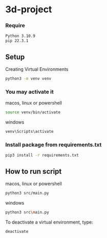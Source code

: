 # 3d-project

### Require
```bash
Python 3.10.9
pip 22.3.1
```

## Setup
Creating Virtual Environments
```bash
python3 -m venv venv
```

### You may activate it 
macos, linux or powershell
```bash
source venv/bin/activate
```

windows
```bash
venv\Scripts\activate
```

### Install package from requirements.txt
```bash
pip3 install -r requirements.txt
```

## How to run script
macos, linux or powershell
```bash
python3 src/main.py
```

windows
```bash
python3 src\main.py
```

To deactivate a virtual environment, type:
```bash
deactivate
```